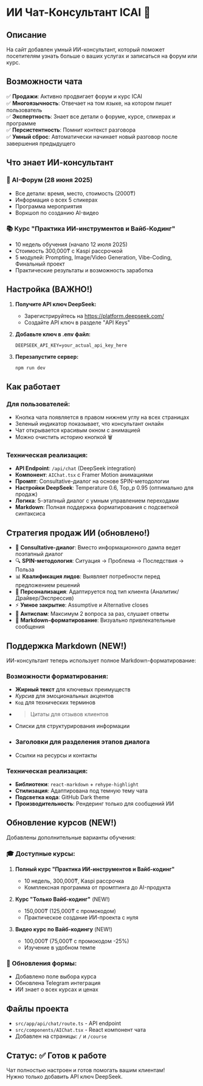 # ИИ Чат-Консультант ICAI 🤖

## Описание
На сайт добавлен умный ИИ-консультант, который поможет посетителям узнать больше о ваших услугах и записаться на форум или курс.

## Возможности чата
✅ **Продажи**: Активно продвигает форум и курс ICAI  
✅ **Многоязычность**: Отвечает на том языке, на котором пишет пользователь  
✅ **Экспертность**: Знает все детали о форуме, курсе, спикерах и программе  
✅ **Персистентность**: Помнит контекст разговора  
✅ **Умный сброс**: Автоматически начинает новый разговор после завершения предыдущего  

## Что знает ИИ-консультант

### 🎯 AI-Форум (28 июня 2025)
- Все детали: время, место, стоимость (2000₸)
- Информация о всех 5 спикерах
- Программа мероприятия
- Воркшоп по созданию AI-видео

### 📚 Курс "Практика ИИ-инструментов и Вайб-Кодинг"
- 10 недель обучения (начало 12 июля 2025)
- Стоимость 300,000₸ с Kaspi рассрочкой
- 5 модулей: Prompting, Image/Video Generation, Vibe-Coding, Финальный проект
- Практические результаты и возможность заработка

## Настройка (ВАЖНО!)

1. **Получите API ключ DeepSeek:**
   - Зарегистрируйтесь на https://platform.deepseek.com/
   - Создайте API ключ в разделе "API Keys"

2. **Добавьте ключ в .env файл:**
   ```env
   DEEPSEEK_API_KEY=your_actual_api_key_here
   ```

3. **Перезапустите сервер:**
   ```bash
   npm run dev
   ```

## Как работает

### Для пользователей:
- Кнопка чата появляется в правом нижнем углу на всех страницах
- Зеленый индикатор показывает, что консультант онлайн
- Чат открывается красивым окном с анимацией
- Можно очистить историю кнопкой 🗑️

### Техническая реализация:
- **API Endpoint**: `/api/chat` (DeepSeek integration)
- **Компонент**: `AIChat.tsx` с Framer Motion анимациями
- **Промпт**: Consultative-диалог на основе SPIN-методологии
- **Настройки DeepSeek**: Temperature 0.6, Top_p 0.95 (оптимально для продаж)
- **Логика**: 5-этапный диалог с умным управлением переходами
- **Markdown**: Полная поддержка форматирования с подсветкой синтаксиса

## Стратегия продаж ИИ (обновлено!)
- 🎯 **Consultative-диалог**: Вместо информационного дампа ведет поэтапный диалог
- 🔍 **SPIN-методология**: Ситуация → Проблема → Последствия → Польза  
- 📊 **Квалификация лидов**: Выявляет потребности перед предложением решений
- 💼 **Персонализация**: Адаптируется под тип клиента (Аналитик/Драйвер/Экспрессив)
- ⚡ **Умное закрытие**: Assumptive и Alternative closes
- 🚫 **Антиспам**: Максимум 2 вопроса за раз, слушает ответы
- 📝 **Markdown-форматирование**: Визуально привлекательные сообщения

## Поддержка Markdown (NEW!)
ИИ-консультант теперь использует полное Markdown-форматирование:

### Возможности форматирования:
- **Жирный текст** для ключевых преимуществ
- *Курсив* для эмоциональных акцентов  
- `Код` для технических терминов
- > Цитаты для отзывов клиентов
- Списки для структурирования информации
- ### Заголовки для разделения этапов диалога
- Ссылки на ресурсы и контакты

### Техническая реализация:
- **Библиотеки**: `react-markdown` + `rehype-highlight`
- **Стилизация**: Адаптирована под темную тему чата
- **Подсветка кода**: GitHub Dark theme
- **Производительность**: Рендеринг только для сообщений ИИ

## Обновление курсов (NEW!)
Добавлены дополнительные варианты обучения:

### 🎓 Доступные курсы:
1. **Полный курс "Практика ИИ-инструментов и Вайб-кодинг"**
   - 10 недель, 300,000₸, Kaspi рассрочка
   - Комплексная программа от промптинга до AI-продукта

2. **Курс "Только Вайб-кодинг"** (NEW!)
   - 150,000₸ (125,000₸ с промокодом)
   - Практическое создание ИИ-проекта с нуля

3. **Видео курс по Вайб-кодингу** (NEW!)
   - 100,000₸ (75,000₸ с промокодом -25%)
   - Изучение в удобном темпе

### 📝 Обновления формы:
- Добавлено поле выбора курса
- Обновлена Telegram интеграция
- ИИ знает о всех курсах и ценах

## Файлы проекта
- `src/app/api/chat/route.ts` - API endpoint
- `src/components/AIChat.tsx` - React компонент чата
- Добавлен на страницы: `/` и `/course`

## Статус: ✅ Готов к работе
Чат полностью настроен и готов помогать вашим клиентам!  
Нужно только добавить API ключ DeepSeek. 